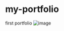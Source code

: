 # my-portfolio
 first portfolio
![image](https://user-images.githubusercontent.com/93028359/218692836-9337514a-4b84-40c2-a6ec-cca86c0c1908.png)
